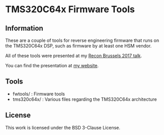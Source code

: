 # TMS320C64x Firmware Tools

## Information

These are a couple of tools for reverse engineering firmware that runs on the TMS320C64x DSP, such as firmware by at least one HSM vendor.

All of these tools were presented at my [Recon Brussels 2017 talk](https://recon.cx/2017/brussels/talks/hackable_security_modules.html).

You can find the presentation at [my website](https://fotisl.com/reverse/utimaco/recon2017/).

## Tools

 * fwtools/ : Firmware tools
 * tms320c64x/ : Various files regarding the TMS320C64x architecture

## License

This work is licensed under the BSD 3-Clause License.
